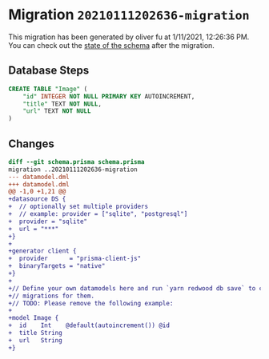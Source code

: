 # Migration `20210111202636-migration`

This migration has been generated by oliver fu at 1/11/2021, 12:26:36 PM.
You can check out the [state of the schema](./schema.prisma) after the migration.

## Database Steps

```sql
CREATE TABLE "Image" (
    "id" INTEGER NOT NULL PRIMARY KEY AUTOINCREMENT,
    "title" TEXT NOT NULL,
    "url" TEXT NOT NULL
)
```

## Changes

```diff
diff --git schema.prisma schema.prisma
migration ..20210111202636-migration
--- datamodel.dml
+++ datamodel.dml
@@ -1,0 +1,21 @@
+datasource DS {
+  // optionally set multiple providers
+  // example: provider = ["sqlite", "postgresql"]
+  provider = "sqlite"
+  url = "***"
+}
+
+generator client {
+  provider      = "prisma-client-js"
+  binaryTargets = "native"
+}
+
+// Define your own datamodels here and run `yarn redwood db save` to create
+// migrations for them.
+// TODO: Please remove the following example:
+
+model Image {
+  id    Int    @default(autoincrement()) @id
+  title String
+  url   String
+}
```


